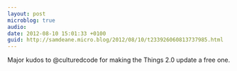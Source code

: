 ```yaml
---
layout: post
microblog: true
audio: 
date: 2012-08-10 15:01:33 +0100
guid: http://samdeane.micro.blog/2012/08/10/t233926060813737985.html
---
```

Major kudos to @culturedcode for making the Things 2.0 update a free one.
